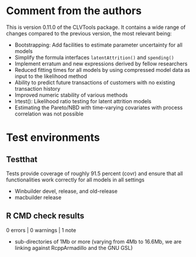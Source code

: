 # Comment from the authors
This is version 0.11.0 of the CLVTools package. It contains a wide range of changes compared to the previous version, the most relevant being: 

* Bootstrapping: Add facilities to estimate parameter uncertainty for all models
* Simplify the formula interfaces `latentAttrition()` and `spending()`
* Implement erratum and new expressions derived by fellow researchers
* Reduced fitting times for all models by using compressed model data as input to the likelihood method
* Ability to predict future transactions of customers with no existing transaction history
* Improved numeric stability of various methods
* lrtest(): Likelihood ratio testing for latent attrition models
* Estimating the Pareto/NBD with time-varying covariates with process correlation was not possible

# Test environments

## Testthat
Tests provide coverage of roughly 91.5 percent (covr) and ensure that all functionalities work correctly for all models in all settings
* Winbuilder devel, release, and old-release 
* macbuilder release

## R CMD check results
0 errors | 0 warnings | 1 note
* sub-directories of 1Mb or more (varying from 4Mb to 16.6Mb, we are linking against RcppArmadillo and the GNU GSL)
